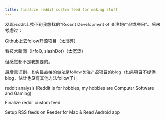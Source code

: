 ```yaml
---
title: finalize reddit custom feed for making stuff
---
```

发现reddit上找不到我想找的“Recent Development of 关注的产品或项目”。后来考虑过：

Github上去follow开源项目（太琐碎）

看技术新闻（InfoQ, slashDot）（太宽泛）

但感觉都不是我想要的。

最后意识到，其实最直接的做法是follow关注产品项目的blog（如果项目不提供blog，估计也没有其他方法follow了）。

reddit analysis (Reddit is for hobbies, my hobbies are Computer Software and Gaming)

Finalize reddit custom feed

Setup RSS feeds on Reeder for Mac & Read Android app
